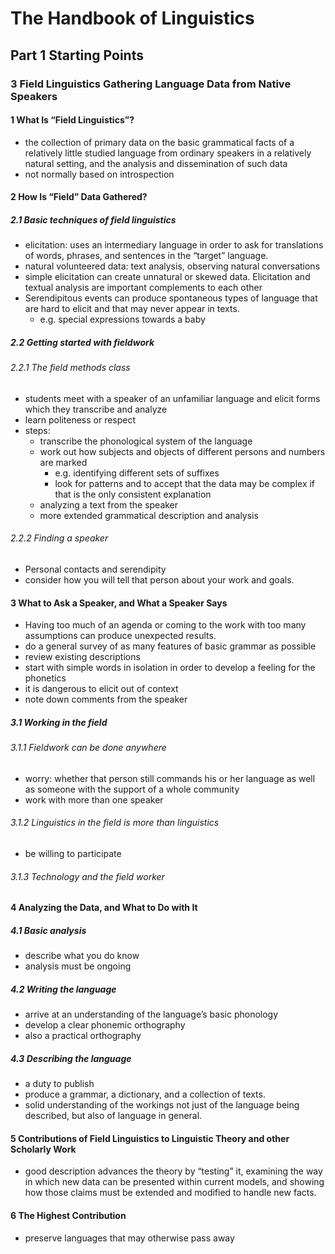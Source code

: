 # The Handbook of Linguistics
## Part 1 Starting Points
### 3 Field Linguistics Gathering Language Data from  Native Speakers 
#### 1  What Is “Field Linguistics”?
+ the collection of primary data on the basic grammatical  facts of a relatively little studied language from ordinary speakers in a relatively natural setting, and the analysis and dissemination of such data
+ not normally based on introspection
#### 2 How Is “Field” Data Gathered? 
##### 2.1 Basic techniques of field linguistics
+ elicitation: uses an intermediary language in order to ask for translations of words, phrases, and sentences in the “target” language.
+ natural volunteered data: text analysis, observing natural conversations
+ simple elicitation can create unnatural or skewed data. Elicitation and textual analysis are important complements to each other
+ Serendipitous events can produce spontaneous types of language that are hard to elicit and that may never appear in texts. 
  + e.g. special expressions towards a baby
##### 2.2 Getting started with fieldwork
###### 2.2.1 The field methods class
+ students meet with a speaker of an unfamiliar language and elicit forms which they transcribe and analyze
+ learn politeness or respect
+ steps:
  + transcribe the phonological system of the language
  + work out how subjects and objects of different persons and numbers are marked
      + e.g. identifying different sets of suffixes
      + look for patterns and to accept that the data may be complex if that is the only consistent explanation
  + analyzing a text from the speaker
  +  more extended grammatical description and analysis
###### 2.2.2 Finding a speaker
+ Personal contacts and serendipity
+ consider how you will tell that person about your work and goals.
#### 3 What to Ask a Speaker, and What a Speaker Says 
+ Having too much of an agenda or coming to the work with too many assumptions can produce unexpected results.
+ do a general survey of as many features of basic grammar as possible
+ review existing descriptions
+ start with simple words in isolation in order to develop a feeling for the phonetics
+ it is dangerous to elicit out of context
+ note down comments from the speaker
##### 3.1 Working in the field 
###### 3.1.1 Fieldwork can be done anywhere 
+ worry: whether that person still commands his or her language as well as someone with the support of a whole community
+ work with more than one speaker
###### 3.1.2 Linguistics in the field is more than linguistics
+ be willing to participate
###### 3.1.3 Technology and the field worker
#### 4 Analyzing the Data, and What to Do with It
##### 4.1 Basic analysis 
+ describe what you do know
+ analysis must be ongoing
##### 4.2 Writing the language
+ arrive at an understanding of the language’s basic phonology
+ develop a clear phonemic orthography
+ also a practical orthography
##### 4.3 Describing the language 
+ a duty to publish
+ produce a grammar, a dictionary, and a collection of texts.
+ solid understanding of the workings not just of the language being described, but also of language in general. 
#### 5 Contributions of Field Linguistics to Linguistic  Theory and other Scholarly Work
+ good description advances the theory by “testing” it, examining the way in which new data can be presented within current models, and showing how those claims must be extended and modified to handle new facts.
#### 6 The Highest Contribution 
+ preserve languages that may  otherwise pass away